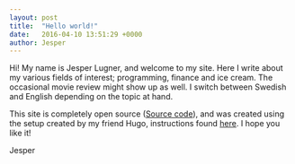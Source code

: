 ```yaml
---
layout: post
title:  "Hello world!"
date:   2016-04-10 13:51:29 +0000
author: Jesper
---
```

Hi! My name is Jesper Lugner, and welcome to my site. Here I write about my various fields of interest; programming, finance and ice cream. The occasional movie review might show up as well. I switch between Swedish and English depending on the topic at hand. 

This site is completely open source ([Source code][source]), and was created using the setup created by my friend Hugo, instructions found [here][one-cent-blog]. I hope you like it!

Jesper

[source]: https://github.com/Pungsnigel/one-cent-blog
[one-cent-blog]: https://hugotunius.se/2016/01/10/the-one-cent-blog.html